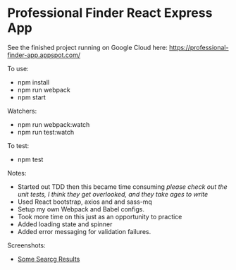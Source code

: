 # Professional Finder React Express App

See the finished project running on Google Cloud here: https://professional-finder-app.appspot.com/

To use:
- npm install
- npm run webpack
- npm start

Watchers:
- npm run webpack:watch
- npm run test:watch

To test:
- npm test

Notes:
- Started out TDD then this became time consuming *please check out the unit tests, I think they get overlooked, and they take ages to write*
- Used React bootstrap, axios and and sass-mq
- Setup my own Webpack and Babel configs.
- Took more time on this just as an opportunity to practice
- Added loading state and spinner
- Added error messaging for validation failures.

Screenshots:
- [Some Searcg Results](https://www.dropbox.com/s/9sdg4is1f6adpr4/Screenshot%202019-06-22%2014.30.05.png?dl=0)
